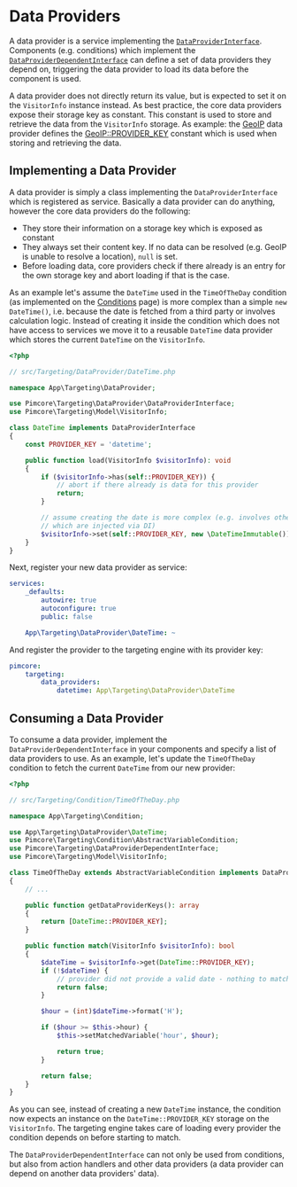 # Data Providers

A data provider is a service implementing the [`DataProviderInterface`](https://github.com/pimcore/pimcore/blob/11.x/lib/Targeting/DataProvider/DataProviderInterface.php).
Components (e.g. conditions) which implement the [`DataProviderDependentInterface`](https://github.com/pimcore/pimcore/blob/11.x/lib/Targeting/DataProviderDependentInterface.php)
can define a set of data providers they depend on, triggering the data provider to load its data before the component
is used.

A data provider does not directly return its value, but is expected to set it on the `VisitorInfo` instance instead. As
best practice, the core data providers expose their storage key as constant. This constant is used to store and retrieve
the data from the `VisitorInfo` storage. As example: the [GeoIP](https://github.com/pimcore/pimcore/blob/11.x/lib/Targeting/DataProvider/GeoIp.php)
data provider defines the [GeoIP::PROVIDER_KEY](https://github.com/pimcore/pimcore/blob/11.x/lib/Targeting/DataProvider/GeoIp.php#L28)
constant which is used when storing and retrieving the data.

## Implementing a Data Provider

A data provider is simply a class implementing the `DataProviderInterface` which is registered as service. Basically a
data provider can do anything, however the core data providers do the following:

* They store their information on a storage key which is exposed as constant
* They always set their content key. If no data can be resolved (e.g. GeoIP is unable to resolve a location), `null` is set.
* Before loading data, core providers check if there already is an entry for the own storage key and abort loading if that
 is the case.

As an example let's assume the `DateTime` used in the `TimeOfTheDay` condition (as implemented on the [Conditions](./03_Conditions.md)
page) is more complex than a simple `new DateTime()`, i.e. because the date is fetched from a third party or involves
calculation logic. Instead of creating it inside the condition which does not have access to services we move it to a
reusable `DateTime` data provider which stores the current `DateTime` on the `VisitorInfo`.

```php
<?php

// src/Targeting/DataProvider/DateTime.php

namespace App\Targeting\DataProvider;

use Pimcore\Targeting\DataProvider\DataProviderInterface;
use Pimcore\Targeting\Model\VisitorInfo;

class DateTime implements DataProviderInterface
{
    const PROVIDER_KEY = 'datetime';

    public function load(VisitorInfo $visitorInfo): void
    {
        if ($visitorInfo->has(self::PROVIDER_KEY)) {
            // abort if there already is data for this provider 
            return;
        }

        // assume creating the date is more complex (e.g. involves other services
        // which are injected via DI)
        $visitorInfo->set(self::PROVIDER_KEY, new \DateTimeImmutable());
    }
}
```

Next, register your new data provider as service:

```yaml
services:
    _defaults:
        autowire: true
        autoconfigure: true
        public: false

    App\Targeting\DataProvider\DateTime: ~
```

And register the provider to the targeting engine with its provider key:

```yaml
pimcore:
    targeting:
        data_providers:
            datetime: App\Targeting\DataProvider\DateTime
```


## Consuming a Data Provider

To consume a data provider, implement the `DataProviderDependentInterface` in your components and specify a list of data
providers to use. As an example, let's update the `TimeOfTheDay` condition to fetch the current `DateTime` from our new
provider:

```php
<?php

// src/Targeting/Condition/TimeOfTheDay.php

namespace App\Targeting\Condition;

use App\Targeting\DataProvider\DateTime;
use Pimcore\Targeting\Condition\AbstractVariableCondition;
use Pimcore\Targeting\DataProviderDependentInterface;
use Pimcore\Targeting\Model\VisitorInfo;

class TimeOfTheDay extends AbstractVariableCondition implements DataProviderDependentInterface
{
    // ...

    public function getDataProviderKeys(): array
    {
        return [DateTime::PROVIDER_KEY];
    }

    public function match(VisitorInfo $visitorInfo): bool
    {
        $dateTime = $visitorInfo->get(DateTime::PROVIDER_KEY);
        if (!$dateTime) {
            // provider did not provide a valid date - nothing to match against
            return false;
        }

        $hour = (int)$dateTime->format('H');

        if ($hour >= $this->hour) {
            $this->setMatchedVariable('hour', $hour);

            return true;
        }

        return false;
    }
}
```

As you can see, instead of creating a new `DateTime` instance, the condition now expects an instance on the `DateTime::PROVIDER_KEY`
storage on the `VisitorInfo`. The targeting engine takes care of loading every provider the condition depends on before
starting to match. 

The `DataProviderDependentInterface` can not only be used from conditions, but also from action handlers and other 
data providers (a data provider can depend on another data providers' data).
